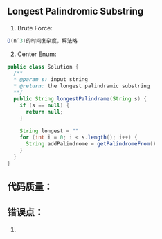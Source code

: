 ## Longest Palindromic Substring

1. Brute Force:

```java
O(n^3)的时间复杂度，解法略
```

2. Center Enum:

```java
public class Solution {
  /**
  * @param s: input string
  * @return: the longest palindramic substring
  **/
  public String longestPalindrame(String s) {
    if (s == null) {
      return null;
    }
    
    String longest = ""
    for (int i = 0; i < s.length(); i++) {
      String addPalindrome = getPalindromeFrom()
    }
  }
}
```

## 代码质量：



## 错误点：

1. 

